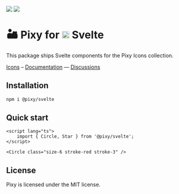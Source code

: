 ![](https://badgers.space/npm/version/pixy/svelte?theme=tailwind)
![](https://badgers.space/github/license/l0uigrange/pixy?theme=tailwind)

# 🏜️ Pixy for <img src="https://lucide.dev/framework-logos/svelte.svg" alt="Svelte logo" width="20" /> Svelte

This package ships Svelte components for the Pixy Icons collection.

[Icons](https://pixy.grangelouis.ch/icons) – [Documentation](https://pixy.grangelouis.ch) — [Discussions](https://github.com/l0uigrange/pixy/discussions)

## Installation

```sh
npm i @pixy/svelte
```

## Quick start

```svelte
<script lang="ts">
    import { Circle, Star } from '@pixy/svelte';
</script>

<Circle class="size-6 stroke-red stroke-3" />
```

## License

Pixy is licensed under the MIT license.